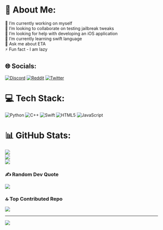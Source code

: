 # 💫 About Me:
🔭 I’m currently working on myself<br>👯 I’m looking to collaborate on testing jailbreak tweaks<br>🤝 I’m looking for help with developing an iOS application<br>🌱 I’m currently learning swift language<br>💬 Ask me about ETA<br>⚡ Fun fact - I am lazy


## 🌐 Socials:
[![Discord](https://img.shields.io/badge/Discord-%237289DA.svg?logo=discord&logoColor=white)](https://discord.gg/1102549609387139164) [![Reddit](https://img.shields.io/badge/Reddit-%23FF4500.svg?logo=Reddit&logoColor=white)](https://reddit.com/user/0xE1111) [![Twitter](https://img.shields.io/badge/Twitter-%231DA1F2.svg?logo=Twitter&logoColor=white)](https://twitter.com/Pwn0day) 

# 💻 Tech Stack:
![Python](https://img.shields.io/badge/python-3670A0?style=for-the-badge&logo=python&logoColor=ffdd54) ![C++](https://img.shields.io/badge/c++-%2300599C.svg?style=for-the-badge&logo=c%2B%2B&logoColor=white) ![Swift](https://img.shields.io/badge/swift-F54A2A?style=for-the-badge&logo=swift&logoColor=white) ![HTML5](https://img.shields.io/badge/html5-%23E34F26.svg?style=for-the-badge&logo=html5&logoColor=white) ![JavaScript](https://img.shields.io/badge/javascript-%23323330.svg?style=for-the-badge&logo=javascript&logoColor=%23F7DF1E)
# 📊 GitHub Stats:
![](https://github-readme-stats.vercel.app/api?username=Pwn0day&theme=radical&hide_border=false&include_all_commits=false&count_private=true)<br/>
![](https://github-readme-streak-stats.herokuapp.com/?user=Pwn0day&theme=radical&hide_border=false)<br/>
![](https://github-readme-stats.vercel.app/api/top-langs/?username=Pwn0day&theme=radical&hide_border=false&include_all_commits=false&count_private=true&layout=compact)

### ✍️ Random Dev Quote
![](https://quotes-github-readme.vercel.app/api?type=horizontal&theme=radical)

### 🔝 Top Contributed Repo
![](https://github-contributor-stats.vercel.app/api?username=Pwn0day&limit=5&theme=dark&combine_all_yearly_contributions=true)

---
[![](https://visitcount.itsvg.in/api?id=Pwn0day&icon=0&color=0)](https://visitcount.itsvg.in)

<!-- Proudly created with GPRM ( https://gprm.itsvg.in ) -->
